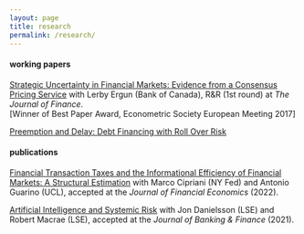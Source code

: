 ```yaml
---
layout: page
title: research
permalink: /research/
---
```


#### working papers

[Strategic Uncertainty in Financial Markets: Evidence from a Consensus Pricing Service](https://authe.github.io/assets/StrategicUncertaintyOTCMarkets.pdf) with Lerby Ergun (Bank of Canada), R&R (1st round) at <em>The Journal of Finance</em>.<br>
[Winner of Best Paper Award, Econometric Society European Meeting 2017]

[Preemption and Delay: Debt Financing with Roll Over Risk](https://authe.github.io/assets/RunsSocialLearning_Uthemann.pdf)

#### publications

[Financial Transaction Taxes and the Informational Efficiency of Financial Markets: A Structural Estimation](https://authe.github.io/assets/FTT_JFE_final.pdf) with Marco Cipriani (NY Fed) and Antonio Guarino (UCL), accepted at the <em>Journal of Financial Economics</em> (2022).

[Artificial Intelligence and Systemic Risk](https://papers.ssrn.com/sol3/papers.cfm?abstract_id=3410948) with Jon Danielsson (LSE) and Robert Macrae (LSE), accepted at the <em>Journal of Banking & Finance</em> (2021).
